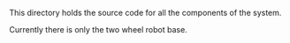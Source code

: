 This directory holds the source code for all the components of the system.

Currently there is only the two wheel robot base.
